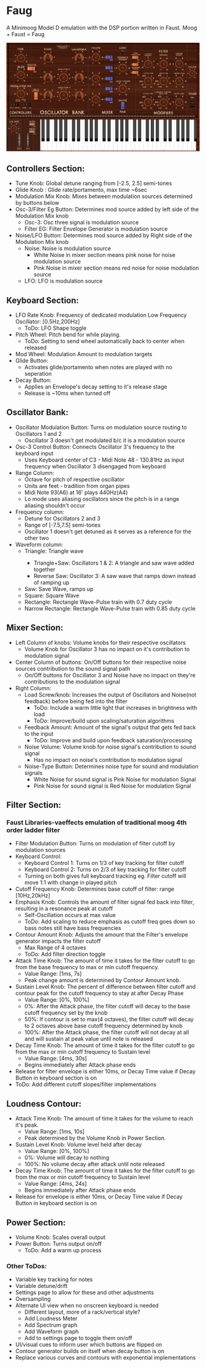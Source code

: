 # Faug
A Minimoog Model D emulation with the DSP portion written in Faust. Moog + Faust = Faug

![Alt text](./imageWork/backgroundExample.png?raw=true "Faug UI")

<h2>Controllers Section:</h2>
<ul>
  <li>Tune Knob:  Global detune ranging from [-2.5, 2.5] semi-tones</li>
  <li>Glide Knob : Glide rate/portamento, max time ~6sec</li>
  <li>Modulation Mix Knob: Mixes between modulation sources determined by buttons below</li>
  <li>Osc-3/Filter Eg Button: Determines mod source added by left side of the Modulation Mix knob
    <ul>
        <li>Osc-3: Osc three signal is modulation source</li>
        <li>Filter EG: Filter Envelope Generator is modulation source</li>
    </ul>
  </li>
  <li>Noise/LFO Button: Determines mod source added by Right side of the Modulation Mix knob
    <ul>
        <li>Noise: Noise is modulation source
          <ul>
            <li>White Noise in mixer section means pink noise for noise modulation source</li>
            <li>Pink Noise in mixer section means red noise for noise modulation source</li>
          </ul>
        </li>
        <li>LFO: LFO is modulation source</li>
    </ul>
  </li>
</ul>

<h2>Keyboard Section:</h2>
<ul>
  <li>LFO Rate Knob: Frequency of dedicated modulation Low Frequency Oscillator: [0.5Hz,200Hz]
    <ul>
      <li>ToDo: LFO Shape toggle</li>
    </ul>
  </li>
  <li>Pitch Wheel: Pitch bend for while playing.
    <ul>
      <li>ToDo: Setting to send wheel automatically back to center when released</li>
    </ul>
  </li>
  <li>Mod Wheel: Modulation Amount to modulation targets</li>
  <li>Glide Button: 
    <ul>
      <li>Activates glide/portamento when notes are played with no seperation</li>
    </ul>
  </li>
  <li>Decay Button: 
    <ul>
      <li>Applies an Envelope's decay setting to it's release stage</li>
      <li>Release is ~10ms when turned off</li>
    </ul>
  </li>
</ul>

<h2>Oscillator Bank:</h2>
<ul>
  <li>Oscillator Modulation Button: Turns on modulation source routing to Oscillators 1 and 2<ul>
    <li>Oscillator 3 doesn't get modulated b/c it is a modulation source</li>
  </ul></li>
  <li>Osc-3 Control Button: Connects Oscillator 3's frequency to the keyboard input<ul>
    <li>Uses Keyboard center of C3 - Midi Note 48 - 130.81Hz as input frequency when Oscillator 3 disengaged from keyboard</li>
  </ul></li>
  <li>Range Column:<ul>
    <li>Octave for pitch of respective oscillator</li>
    <li>Units are feet - tradition from organ pipes</li>
    <li>Midi Note 93(A6) at 16' plays 440Hz(A4)</li>
    <li>Lo mode uses aliasing oscillators since the pitch is in a range aliasing shouldn't occur</li>
  </ul></li>
  <li>Frequency column:<ul>
    <li>Detune for Oscillators 2 and 3</li>
    <li>Range of [-7.5,7.5] semi-tones</li>
    <li>Oscillator 1 doesn't get detuned as it serves as a reference for the other two</li>
  </ul></li>
  <li>Waveform column:<ul>
    <li>Triangle: Triangle wave</li><ul>
      <li>Triangle+Saw: Oscillators 1 & 2: A triangle and saw wave added together</li>
      <li>Reverse Saw: Oscillator 3: A saw wave that ramps down instead of ramping up</li>
    </ul>
    <li>Saw: Save Wave, ramps up</li>
    <li>Square: Square Wave</li>
    <li>Rectangle: Rectangle Wave-Pulse train with 0.7 duty cycle </li>
    <li>Narrow Rectangle: Rectangle Wave-Pulse train with 0.85 duty cycle </li>
  </ul></li>
</ul>

<h2>Mixer Section:</h2>
<ul>
  <li>Left Column of knobs: Volume knobs for their respective oscillators<ul>
    <li>Volume Knob for Oscillator 3 has no impact on it's contribution to modulation signal</li>
  </ul></li>
  <li>Center Column of buttons: On/Off buttons for their respective noise sources contribution to the sound signal path<ul>
    <li>On/Off buttons for Oscillator 3 and Noise have no impact on they're contributions to the modulation signal</li>
  </ul></li>
  <li>Right Column: <ul>
    <li>Load Screw/knob: Increases the output of Oscillators and Noise(not feedback) before being fed into the filter<ul>
      <li>ToDo: Include a warm little light that increases in brightness with load</li>
      <li>ToDo: Improve/build upon scaling/saturation algorithms</li>
    </ul></li>
    <li>Feedback Amount: Amount of the signal's output that gets fed back to the input<ul>
      <li>ToDo: Improve and build upon feedback saturation/processing</li>
    </ul></li>
    <li>Noise Volume: Volume knob for noise signal's contribution to sound signal<ul>
      <li>Has no impact on noise's contribution to modulation signal</li>
    </ul></li>
    <li>Noise-Type Button: Determines noise type for sound and modulation signals<ul>
      <li>White Noise for sound signal is Pink Noise for modulation Signal</li>
      <li>Pink Noise for sound signal is Red Noise for modulation Signal</li>
    </ul></li>
  </ul></li>
</ul>

<h2>Filter Section:</h2>
<h3>Faust Libraries-vaeffects emulation of traditional moog 4th order ladder filter</h3>
<ul>
  <li>Filter Modulation Button: Turns on modulation of filter cutoff by modulation sources</li>
  <li>Keyboard Control:<ul>
    <li>Keyboard Control 1: Turns on 1/3 of key tracking for filter cutoff</li>
    <li>Keyboard Control 2: Turns on 2/3 of key tracking for filter cutoff</li>
    <li>Turning on both gives full keyboard tracking eg. Filter cutoff will move 1:1 with change in played pitch</li>  
  </ul></li>
  <li>Cutoff Frequency Knob: Determines base cutoff of filter: range [10Hz,20kHz]</li>
  <li>Emphasis Knob: Controls the amount of filter signal fed back into filter, resulting in a resonance peak at cutoff<ul>
    <li>Self-Oscillation occurs at max value</li>
    <li>ToDo: Add scaling to reduce emphasis as cutoff freq goes down so bass notes still have bass frequencies</li>
  </ul></li>
  <li>Contour Amount Knob: Adjusts the amount that the Filter's envelope generator impacts the filter cutoff<ul>
    <li>Max Range of 4 octaves</li>
    <li>ToDo: Add filter direction toggle</li>
  </ul></li>
  <li>Attack Time Knob: The amount of time it takes for the filter cutoff to go from the base frequency to max or min cutoff frequency.<ul>
    <li>Value Range: [1ms, 7s]</li>
    <li>Peak change amount is determined by Contour Amount knob.</li>
  </ul></li>
  <li>Sustain Level Knob: The percent of difference between filter cutoff and contour peak for the cutoff frequency to stay at after Decay Phase<ul>
    <li>Value Range: [0%, 100%]</li>
    <li>0%: After the Attack phase, the filter cutoff will decay to the base cutoff frequency set by the knob</li>
    <li>50%: If contour is set to max(4 octaves), the filter cutoff will decay to 2 octaves above base cutoff frequency determined by knob</li>
    <li>100%: After the Attack phase, the filter cutoff will not decay at all and will sustain at peak value until note is released</li>
  </ul></li>
  <li>Decay Time Knob: The amount of time it takes for the filter cutoff to go from the max or min cutoff frequency to Sustain level<ul>
    <li>Value Range: [4ms, 30s]</li>
    <li>Begins immediately after Attack phase ends</li>
  </ul></li>
  <li>Release for filter envelope is either 10ms, or Decay Time value if Decay Button in keyboard section is on</li>
  <li>ToDo: Add different cutoff slopes/filter implementations</li>
</ul>

<h2>Loudness Contour:</h2>
<ul>
  <li>Attack Time Knob: The amount of time it takes for the volume to reach it's peak.<ul>
    <li>Value Range: [1ms, 10s]</li>
    <li>Peak determined by the Volume Knob in Power Section.</li>
  </ul></li>
  <li>Sustain Level Knob: Volume level held after decay<ul>
    <li>Value Range: [0%, 100%]</li>
    <li>0%: Volume will decay to nothing</li>
    <li>100%: No volume decay after attack until note released</li>
  </ul></li>
  <li>Decay Time Knob: The amount of time it takes for the filter cutoff to go from the max or min cutoff frequency to Sustain level<ul>
    <li>Value Range: [4ms, 24s]</li>
    <li>Begins immediately after Attack phase ends</li>
  </ul></li>
  <li>Release for envelope is either 10ms, or Decay Time value if Decay Button in keyboard section is on</li>
</ul>

<h2>Power Section:</h2>
<ul>
  <li>Volume Knob: Scales overall output</li>
  <li>Power Button: Turns output on/off <ul>
    <li>ToDo: Add a warm up process</li>
  </ul></li>
</ul>
<h3>Other ToDos:</h3>
<ul>
  <li>Variable key tracking for notes</li>
  <li>Variable detune/drift</li>
  <li>Settings page to allow for these and other adjustments</li>
  <li>Oversampling</li>
  <li>Alternate UI view when no onscreen keyboard is needed <ul>
    <li>Different layout, more of a rack/vertical style?</li>
    <li>Add Loudness Meter</li>
    <li>Add Spectrum graph</li>
    <li>Add Waveform graph</li>
    <li>Add to settings page to toggle them on/off</li>
  </ul></li>
  <li>UI/visual cues to inform user which buttons are flipped on</li>
  <li>Contour generator builds on itself when decay button is on</li>
  <li>Replace various curves and contours with exponential implementations</li>
</ul>
